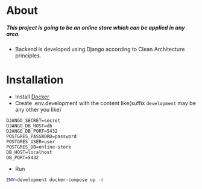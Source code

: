 # About
##### This project is going to be an online store which can be applied in any area.
* Backend is developed using Django according to Clean Architecture principles. 
# Installation
* Install [Docker](https://docs.docker.com/engine/installation/)
* Create .env.development with the content like(suffix `development` may be any other you like)
```
DJANGO_SECRET=secret
DJANGO_DB_HOST=db
DJANGO_DB_PORT=5432
POSTGRES_PASSWORD=password
POSTGRES_USER=user
POSTGRES_DB=online-store
DB_HOST=localhost
DB_PORT=5432
```
* Run
```sh
ENV=development docker-compose up -d
```